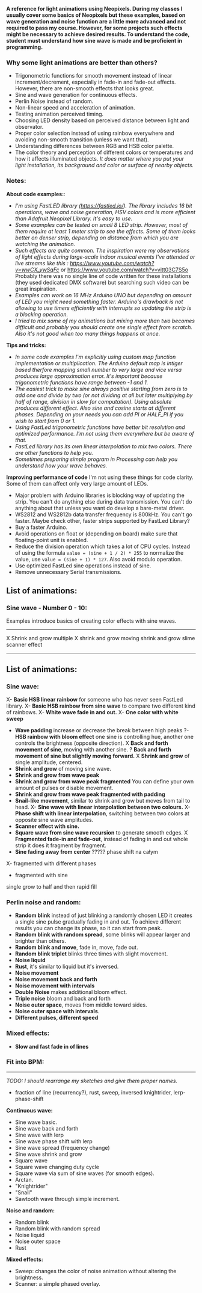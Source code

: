 **A reference for light animations using Neopixels. During my classes I usually cover some basics of Neopixels but these examples, based on wave generation and noise function are a little more advanced and not required to pass my course. However, for some projects such effects might be necessary to achieve desired results. To understand the code, student must understand how sine wave is made and be proficient in programming.**

### Why some light animations are better than others?
- Trigonometric functions for smooth movement instead of linear increment/decrement, especially in fade-in and fade-out effects. However, there are non-smooth effects that looks great.
- Sine and wave generation for continuous effects.
- Perlin Noise instead of random.
- Non-linear speed and acceleration of animation. 
- Testing animation perceived timing.
- Choosing LED density based on perceived distance between light and observator.
- Proper color selection instead of using rainbow everywhere and avoiding non-smooth transition (unless we want that).
- Understanding differences between RGB and HSB color palette.
- The color theory and perception of different colors or temperatures and how it affects illuminated objects. *It does matter where you put your light installation, its background and color or surface of nearby objects.*

### Notes:
**About code examples:**:
- *I'm using FastLED library (https://fastled.io/). The library includes 16 bit operations, wave and noise generation, HSV colors and is more efficient than Adafruit Neopixel Library. It's easy to use.*
- *Some examples can be tested on small 8 LED strip. However, most of them require at least 1 meter strip to see the effects. Some of them looks better on denser strip, depending on distance from which you are watching the animation.*
- *Such effects are quite common. The inspiration were my observations of light effects during large-scale indoor musical events I've attended or live streams like this : https://www.youtube.com/watch?v=wwCX_ywSqFc* or https://www.youtube.com/watch?v=vitt03C7S5o Probably there was no single line of code written for these installations (they used dedicated DMX software) but searching such video can be great inspiration.
- *Examples can work on 16 MHz Arduino UNO but depending on amount of LED you might need something faster. Arduino's drawback is not allowing to use timers efficiently with interrupts so updating the strip is a blocking operation.*
- *I tried to mix some of my animations but mixing more than two becomes difficult and probably you should create one single effect from scratch. Also it's not good when too many things happens at once.*

**Tips and tricks:**
- *In some code examples I'm explicitly using custom map function implementation or multiplication. The Arduino default map is intiger based therfore mapping small number to very large and vice versa produces large approximation error. It's important because trigonometric functions have range between -1 and 1.*
- *The easiest trick to make sine always positive starting from zero is to add one and divide by two (or not dividing at all but later multiplying by half of range, division in slow for computation). Using absolute produces different effect. Also sine and cosine starts at different phases. Depending on your needs you can add PI or HALF_PI if you wish to start from 0 or 1.*
- *Using FastLed trigonometric functions have better bit resolution and optimized performance. I'm not using them everywhere but be aware of that.*
- *FastLed library has its own linear interpolation to mix two colors. There are other functions to help you.*
- *Sometimes preparing simple program in Processing can help you understand how your wave behaves.*


**Improving performance of code**
I'm not using these things for code clarity. Some of them can affect only very large amount of LEDs.

- Major problem with Arduino libraries is blocking way of updating the strip. You can't do anything else during data transmission. You can't do anything about that unless you want do develop a bare-metal driver.
- WS2812 and WS2812b data transfer frequency is 800kHz. You can't go faster. Maybe check other, faster strips supported by FastLed Library?
- Buy a faster Arduino.
- Avoid operations on float or (depending on board) make sure that floating-point unit is enabled.
- Reduce the division operation which takes a lot of CPU cycles. Instead of using the formula `value = (sine + 1 / 2) * 255` to normalize the value, use `value = (sine + 1) * 127`. Also avoid modulo operation.
- Use optimized FastLed sine operations instead of sine.
- Remove unnecessary Serial transmissions.

## List of animations:

### Sine wave - Number 0 - 10:
Examples introduce basics of creating color effects with sine waves.

-------------


 X Shrink and grow multiple
X shrink and grow moving
shrink and grow slime
scanner effect







------------

## List of animations:
### Sine wave:
X- **Basic HSB linear rainbow**  for someone who has never seen FastLed library.
X- **Basic HSB rainbow from sine wave** to compare two different kind of rainbows.
X- **White wave fade in and out.**
X- **One color with white sweep**
- **Wave padding** increase or decrease the break between high peaks
?- **HSB rainbow with bloom effect** one sine is controlling hue, another one controls the brightness (opposite direction).
X **Back and forth movement of sine**, moving with another sine.
? **Back and forth movement of sine but slightly moving forward.**
X **Shrink and grow** of single amplitude, centered.
- **Shrink and grow** of moving sine wave.
- **Shrink and grow from wave peak**
- **Shrink and grow from wave peak fragmented** You can define your own amount of pulses or disable movement.
- **Shrink and grow from wave peak fragmented with padding**
- **Snail-like movement**, similar to shrink and grow but moves from tail to head.
X- **Sine wave with linear interpolation between two colours.**
X- **Phase shift with linear interpolation**, switching between two colors at opposite sine wave amplitudes.
- **Scanner effect with sine.**
- **Square wave from sine wave recursion** to generate smooth edges.
X **Fragmented fade-in and fade-out**, instead of fading in and out whole strip it does it fragment by fragment.
- **Sine fading away from center** ????? phase shift na całym

X- fragmented with different phases
- fragmented with sine

single grow to half and then rapid fill

### Perlin noise and random:
- **Random blink** instead of just blinking a randomly chosen LED it creates a single sine pulse gradually fading in and out. To achieve different results you can change its phase, so it can start from peak.
- **Random blink with random spread**, some blinks will appear larger and brighter than others.
- **Random blink and move**, fade in, move, fade out.
- **Random blink triplet** blinks three times with slight movement.
- **Noise liquid**
- **Rust**, it's similar to liquid but it's inversed.
- **Noise movement**
- **Noise movement back and forth**
- **Noise movement with intervals**
- **Double Noise** makes additional bloom effect.
- **Triple noise** bloom and back and forth
- **Noise outer space**, moves from middle toward sides.
- **Noise outer space with intervals**.
- **Different pulses, different speed**

### Mixed effects:
- **Slow and fast fade in of lines**


### Fit into BPM:


---------
*TODO: I should rearrange my sketches and give them proper names.*

- fraction of line (recurrency?), rust, sweep, inversed knightrider, lerp-phase-shift

**Continuous wave:**
- Sine wave basic.
- Sine wave back and forth
- Sine wave with lerp
- Sine wave phase shift with lerp
- Sine wave spread (frequency change)
- Sine wave shrink and grow
- Square wave
- Square wave changing duty cycle
- Square wave via sum of sine waves (for smooth edges).
- Arctan.
- "Knightrider"
- "Snail"
- Sawtooth wave through simple increment.


**Noise and random:**
- Random blink
- Random blink with random spread
- Noise liquid
- Noise outer space
- Rust

**Mixed effects:**
- Sweep: changes the color of noise animation without altering the brightness.
- Scanner: a simple phased overlay.
